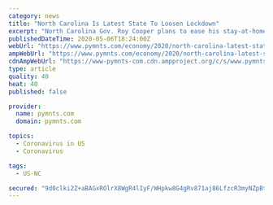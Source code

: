 ```yaml
---
category: news
title: "North Carolina Is Latest State To Loosen Lockdown"
excerpt: "North Carolina Gov. Roy Cooper plans to ease his stay-at-home order as evidence suggests that COVID-19 cases have stabilized."
publishedDateTime: 2020-05-06T18:24:00Z
webUrl: "https://www.pymnts.com/economy/2020/north-carolina-latest-state-to-loosen-lockdown/"
ampWebUrl: "https://www.pymnts.com/economy/2020/north-carolina-latest-state-to-loosen-lockdown/amp/"
cdnAmpWebUrl: "https://www-pymnts-com.cdn.ampproject.org/c/s/www.pymnts.com/economy/2020/north-carolina-latest-state-to-loosen-lockdown/amp/"
type: article
quality: 40
heat: 40
published: false

provider:
  name: pymnts.com
  domain: pymnts.com

topics:
  - Coronavirus in US
  - Coronavirus

tags:
  - US-NC

secured: "9d0clki2Z+aBAGxROlrX8WgR4lIyF/WHpkw8G4gRv871aj86LfzcR3myNZpBt1pe1guB7rT3hkb5Wp5bKDvwhiXvmrhF2LsBllMUx2qPFVrc9O0hgMl92C8gHMB8pc/NbNspDzCCS01dVakfxSu4ad2C0/i/LYX7YKtAu3FB6aeYTCWM/GHPx4zHdDvGrgnh/ljlngJIAYAYYbUuu4SGjDHsWmQIWRNE+VIxmeG7csNeygyaDjfsQkE4PXu6kNSh9n7NBi6bOA+zjaO9Z2Rx5kfslc6hS1uTrvIXMtUgEQ8hfV09EhdAE//LwHArwLVKZ/tPadrd8A/mBAq9vPRYz25YVz+C6v6H/MqFRLAynajpTxSjq5FfQpu8rxqXKzqnnENXNyLayR8UXwStCeq8yP/yVCm7JopRmnskKgHLRKBa865NBycq22tAES6tdgT+axxwJDSt16kSSnmTzRgOp8mzeohcS96UgWO5Hb5NnTI=;hnoHLssd6eYQtbkAU+xe+g=="
---
```


